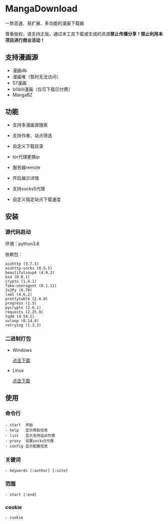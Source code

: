 # MangaDownload

一款高速、易扩展、多功能的漫画下载器

尊重版权，请支持正版，通过本工具下载或生成的资源**禁止传播分享！禁止利用本项目进行商业活动！**

## 支持漫画源

- 漫画db
- 漫画堆（暂时无法访问）
- 57漫画
- bilibili漫画（仅可下载已付费）
- MangaBZ

## 功能

- 支持多漫画源搜索

- 支持作者、站点筛选

- 自定义下载目录

- tor代理更换ip

- 服务器remote

- 开启展示详情

- 支持socks5代理

- 自定义指定站点下载速度

## 安装

### 源代码启动

环境：python3.8

依赖包：

```
aiohttp (3.7.3)
aiohttp-socks (0.5.5)
beautifulsoup4 (4.9.3)
bs4 (0.0.1)
crypto (1.4.1)
fake-useragent (0.1.11)
Js2Py (0.70)
lxml (4.6.2)
prettytable (2.0.0)
progress (1.5)
pycrypto (2.6.1)
requests (2.25.0)
tqdm (4.54.1)
uvloop (0.14.0)
retrying (1.3.3)
```

### 二进制打包

- Windows

  [点击下载](https://github.com/TouwaErioer/MangaDownloader/releases/download/0.1/mangadownload-win.7z)

- Linux

  [点击下载](https://github.com/TouwaErioer/MangaDownloader/releases/download/0.1/mangadownload-linux.7z)

## 使用
### 命令行

```
- start  开始
- help   显示帮助信息
- list   显示支持站点列表
- proxy  设置socks5代理
- config 显示配置信息
```

### 关键词

```
- keywords [:author] [:site]
```

### 范围

```
- start [:end]
```

### cookie

```
- cookie
```